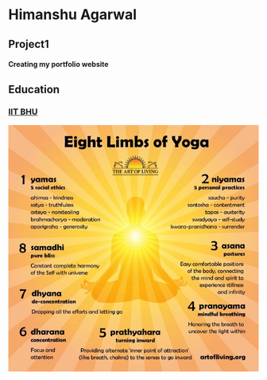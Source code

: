 # Himanshu Agarwal
## Project1
#### Creating my portfolio website

## Education
### [IIT BHU](https://www.iitbhu.ac.in/)

![Image](/Images/Yoga.jpg)





